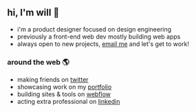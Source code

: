 ## hi, I'm will 👋

- i'm a product designer focused on design engineering
- previously a front-end web dev mostly building web apps
- always open to new projects, [email me](mailto:hello@willgib.com) and let's get to work!

### around the web 🌎

- making friends on [twitter](https://twitter.com/willgibs)
- showcasing work on my [portfolio](https://www.willgibs.com)
- building sites & tools on [webflow](https://webflow.com/@willgibson)
- acting extra professional on [linkedin](https://www.linkedin.com/in/willgibs/)
